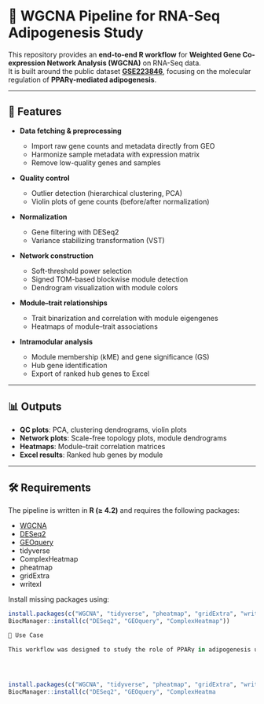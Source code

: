 # 🧬 WGCNA Pipeline for RNA-Seq Adipogenesis Study

This repository provides an **end-to-end R workflow** for **Weighted Gene Co-expression Network Analysis (WGCNA)** on RNA-Seq data.  
It is built around the public dataset [**GSE223846**](https://www.ncbi.nlm.nih.gov/geo/query/acc.cgi?acc=GSE223846), focusing on the molecular regulation of **PPARγ-mediated adipogenesis**.

---

## 🚀 Features

- **Data fetching & preprocessing**
  - Import raw gene counts and metadata directly from GEO
  - Harmonize sample metadata with expression matrix
  - Remove low-quality genes and samples

- **Quality control**
  - Outlier detection (hierarchical clustering, PCA)
  - Violin plots of gene counts (before/after normalization)

- **Normalization**
  - Gene filtering with DESeq2
  - Variance stabilizing transformation (VST)

- **Network construction**
  - Soft-threshold power selection
  - Signed TOM-based blockwise module detection
  - Dendrogram visualization with module colors

- **Module–trait relationships**
  - Trait binarization and correlation with module eigengenes
  - Heatmaps of module–trait associations

- **Intramodular analysis**
  - Module membership (kME) and gene significance (GS)
  - Hub gene identification
  - Export of ranked hub genes to Excel

---

## 📊 Outputs

- **QC plots**: PCA, clustering dendrograms, violin plots  
- **Network plots**: Scale-free topology plots, module dendrograms  
- **Heatmaps**: Module–trait correlation matrices  
- **Excel results**: Ranked hub genes by module  

---

## 🛠️ Requirements

The pipeline is written in **R (≥ 4.2)** and requires the following packages:

- [WGCNA](https://cran.r-project.org/package=WGCNA)  
- [DESeq2](https://bioconductor.org/packages/release/bioc/html/DESeq2.html)  
- [GEOquery](https://bioconductor.org/packages/release/bioc/html/GEOquery.html)  
- tidyverse  
- ComplexHeatmap  
- pheatmap  
- gridExtra  
- writexl

Install missing packages using:
```r
install.packages(c("WGCNA", "tidyverse", "pheatmap", "gridExtra", "writexl"))
BiocManager::install(c("DESeq2", "GEOquery", "ComplexHeatmap"))

🔬 Use Case

This workflow was designed to study the role of PPARγ in adipogenesis using transcriptomic data, but it can be adapted to any RNA-Seq dataset for co-expression network analysis.




install.packages(c("WGCNA", "tidyverse", "pheatmap", "gridExtra", "writexl"))
BiocManager::install(c("DESeq2", "GEOquery", "ComplexHeatma

